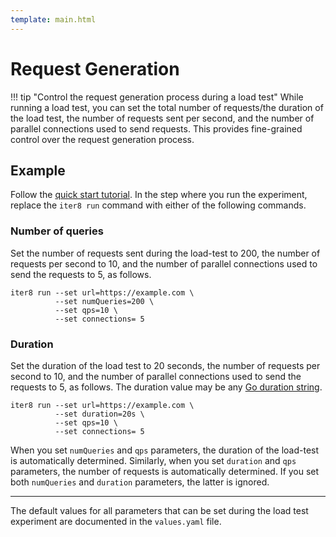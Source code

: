 ```yaml
---
template: main.html
---
```


# Request Generation

!!! tip "Control the request generation process during a load test"
    While running a load test, you can set the total number of requests/the duration of the load test, the number of requests sent per second, and the number of parallel connections used to send requests. This provides fine-grained control over the request generation process.

## Example
Follow the [quick start tutorial](../../getting-started/your-first-experiment.md). In the step where you run the experiment, replace the `iter8 run` command with either of the following commands.

### Number of queries
Set the number of requests sent during the load-test to 200, the number of requests per second to 10, and the number of parallel connections used to send the requests to 5, as follows.

```shell
iter8 run --set url=https://example.com \
          --set numQueries=200 \
          --set qps=10 \
          --set connections= 5
```

### Duration
Set the duration of the load test to 20 seconds, the number of requests per second to 10, and the number of parallel connections used to send the requests to 5, as follows. The duration value may be any [Go duration string](https://pkg.go.dev/maze.io/x/duration#ParseDuration).

```shell
iter8 run --set url=https://example.com \
          --set duration=20s \
          --set qps=10 \
          --set connections= 5
```

When you set `numQueries` and `qps` parameters, the duration of the load-test is automatically determined. Similarly, when you set `duration` and `qps` parameters, the number of requests is automatically determined. If you set both `numQueries` and `duration` parameters, the latter is ignored.

***

The default values for all parameters that can be set during the load test experiment are documented in the `values.yaml` file.
